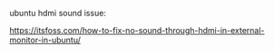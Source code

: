 

ubuntu hdmi sound issue:

https://itsfoss.com/how-to-fix-no-sound-through-hdmi-in-external-monitor-in-ubuntu/

